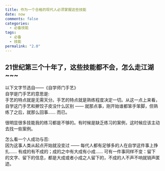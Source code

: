 ```yaml
---
title: 作为一个合格的现代人必须掌握这些技能
date: now
comments: false
categories:
  - 必备技能
tags:
  - 必备
  - 技能
permalink: "2.0"
---
```


## 21世纪第三个十年了，这些技能都不会，怎么走江湖~~~

以下文字节选自——《自学师门手艺》  
自学是门手艺的意思是:  
手艺的特点就是无需天分。手艺的特点就是熟练程度决定一切。从这一点上来看，自学这门手艺和擀饺子皮没什么区别 —— 就那点事，刚开始谁都笨手笨脚，但熟练了之后，就那么回事…… 而已。

很明显很多技能我的练习都是不够的。有时候是缺乏练习的案例，这时候应该主动去找一些案例。

怎么看一个人成功与否:  
因为这事人类从起点开始就没变过 —— 每代人都有足够多的人在自学这件事上挣扎…… 有成的有不成的；成的之中有大成有小成…… 可有一件事同样不变：留下的文字、留下的信息，都是大成或者小成之人留下的，不成的人不声不响就销声匿迹。
